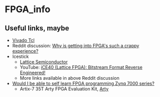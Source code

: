 # FPGA_info

## Useful links, maybe

 - [Vivado Tcl](https://www.koheron.com/software-development-kit/documentation/fpga/tcl)
 - Reddit discussion: [Why is getting into FPGA's such a crappy experience?](https://www.reddit.com/r/FPGA/comments/66tqf9/why_is_getting_into_fpgas_such_a_crappy_experience/)
 - Icestick
   - [Lattice Semiconductor](http://www.latticesemi.com/icestick)
   - YouTube: [iCE40 (Lattice FPGA): Bitstream Format Reverse Engineered!](https://www.youtube.com/watch?v=u1ZHcSNDQMM)
   - More links available in above Reddit discussion
 - [Would I be able to self learn FPGA programming Zynq 7000 series?](https://forums.xilinx.com/t5/Other-FPGA-Architectures/Would-I-be-able-to-self-learn-FPGA-programming-Zynq-7000-series/m-p/950849)
   - Artix-7 35T Arty FPGA Evaluation Kit, [Arty](https://www.xilinx.com/products/boards-and-kits/arty.html)
